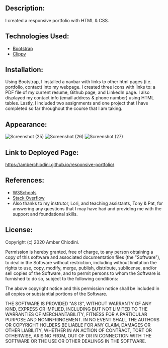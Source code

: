 ## Description: 
I created a responsive portfolio with HTML & CSS. 

## Technologies Used: 
* [Bootstrap](https://getbootstrap.com/)
* [Clippy](https://bennettfeely.com/clippy/)

## Installation: 
Using Bootstrap, I installed a navbar with links to other html pages (i.e. portfolio, contact) into my webpage. I created three icons with links to: a PDF file of my current resume, Github page, and LinkedIn page. I also displayed my contact info (email address & phone number) using HTML tables. Lastly, I included two assignments and one project that I have completed so far throughout the course that I am taking. 

## Appearance:
![Screenshot (25)](https://user-images.githubusercontent.com/69092983/99879046-65bc5c80-2bcf-11eb-802d-12e58b6c9728.png)
![Screenshot (26)](https://user-images.githubusercontent.com/69092983/99879047-6654f300-2bcf-11eb-8b40-0791bd57d6a9.png)
![Screenshot (27)](https://user-images.githubusercontent.com/69092983/99879049-66ed8980-2bcf-11eb-8d82-d2a6f8576aea.png)

## Link to Deployed Page:
https://amberchiodini.github.io/responsive-portfolio/

## References: 
* [W3Schools](https://www.w3schools.com/)
* [Stack Overflow](https://stackoverflow.com/)
* Also thanks to my instrutor, Lori, and teaching assistants, Tony & Pat, for answering any questions that I may have had and providing me with the support and foundational skills.

## License:
Copyright (c) 2020 Amber Chiodini.

Permission is hereby granted, free of charge, to any person obtaining a copy
of this software and associated documentation files (the "Software"), to deal
in the Software without restriction, including without limitation the rights
to use, copy, modify, merge, publish, distribute, sublicense, and/or sell
copies of the Software, and to permit persons to whom the Software is
furnished to do so, subject to the following conditions:

The above copyright notice and this permission notice shall be included in all
copies or substantial portions of the Software.

THE SOFTWARE IS PROVIDED "AS IS", WITHOUT WARRANTY OF ANY KIND, EXPRESS OR
IMPLIED, INCLUDING BUT NOT LIMITED TO THE WARRANTIES OF MERCHANTABILITY,
FITNESS FOR A PARTICULAR PURPOSE AND NONINFRINGEMENT. IN NO EVENT SHALL THE
AUTHORS OR COPYRIGHT HOLDERS BE LIABLE FOR ANY CLAIM, DAMAGES OR OTHER
LIABILITY, WHETHER IN AN ACTION OF CONTRACT, TORT OR OTHERWISE, ARISING FROM,
OUT OF OR IN CONNECTION WITH THE SOFTWARE OR THE USE OR OTHER DEALINGS IN THE
SOFTWARE.
